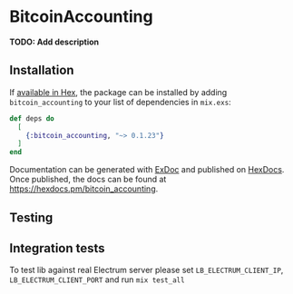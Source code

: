 # BitcoinAccounting

**TODO: Add description**

## Installation

If [available in Hex](https://hex.pm/docs/publish), the package can be installed
by adding `bitcoin_accounting` to your list of dependencies in `mix.exs`:

```elixir
def deps do
  [
    {:bitcoin_accounting, "~> 0.1.23"}
  ]
end
```

Documentation can be generated with [ExDoc](https://github.com/elixir-lang/ex_doc)
and published on [HexDocs](https://hexdocs.pm). Once published, the docs can
be found at <https://hexdocs.pm/bitcoin_accounting>.

## Testing

## Integration tests

To test lib against real Electrum server please set `LB_ELECTRUM_CLIENT_IP`, `LB_ELECTRUM_CLIENT_PORT` and run `mix test_all`
